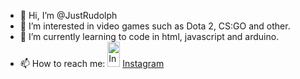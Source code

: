- 👋 Hi, I’m @JustRudolph
- 👀 I’m interested in video games such as Dota 2, CS:GO and other.
- 🌱 I’m currently learning to code in html, javascript and arduino.
- 📫 How to reach me:
<img alt="Instagram" src="https://nationalzoo.com.au/wp-content/uploads/2018/11/instagram-png-instagram-png-logo-1455-1024x1024.png" width="20px" height="40px"/> [Instagram](https://www.instagram.com/danu_.gr/)<br>
<!---
JustRudolph/JustRudolph is a ✨ special ✨ repository because its `README.md` (this file) appears on your GitHub profile.
You can click the Preview link to take a look at your changes.
--->
